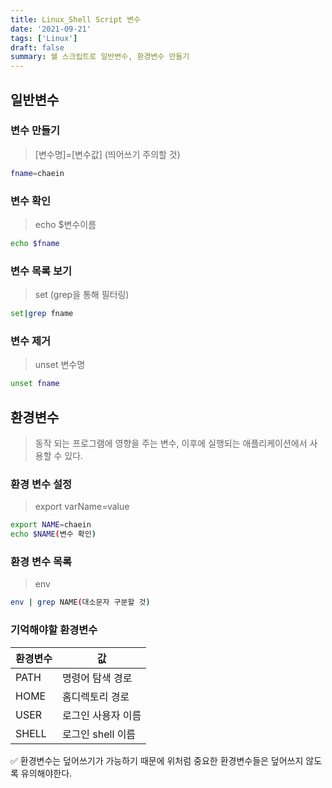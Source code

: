 ```yaml
---
title: Linux_Shell Script 변수
date: '2021-09-21'
tags: ['Linux']
draft: false
summary: 쉘 스크립트로 일반변수, 환경변수 만들기
---
```


## 일반변수

### 변수 만들기

> [변수명]=[변수값] (띄어쓰기 주의할 것)

```sh
fname=chaein
```

### 변수 확인

> echo $변수이름

```sh
echo $fname
```

### 변수 목록 보기

> set (grep을 통해 필터링)

```bash
set|grep fname
```

### 변수 제거

> unset 변수명

```bash
unset fname
```

## 환경변수

> 동작 되는 프로그램에 영향을 주는 변수, 이후에 실행되는 애플리케이션에서 사용할 수 있다.

### 환경 변수 설정

> export varName=value

```bash
export NAME=chaein
echo $NAME(변수 확인)
```

### 환경 변수 목록

> env

```bash
env | grep NAME(대소문자 구분할 것)
```

### 기억해야할 환경변수

| 환경변수 | 값                 |
| -------- | ------------------ |
| PATH     | 명령어 탐색 경로   |
| HOME     | 홈디렉토리 경로    |
| USER     | 로그인 사용자 이름 |
| SHELL    | 로그인 shell 이름  |

✅ 환경변수는 덮어쓰기가 가능하기 때문에 위처럼 중요한 환경변수들은 덮어쓰지 않도록 유의해야한다.
